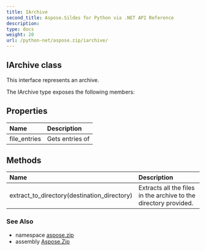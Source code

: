 ```yaml
---
title: IArchive
second_title: Aspose.Sildes for Python via .NET API Reference
description: 
type: docs
weight: 20
url: /python-net/aspose.zip/iarchive/
---
```


## IArchive class

This interface represents an archive.

The IArchive type exposes the following members:
## Properties
| Name | Description |
| :- | :- |
|file_entries|Gets entries of|
## Methods
| Name | Description |
| :- | :- |
|extract_to_directory(destination_directory)|Extracts all the files in the archive to the directory provided.|

### See Also

* namespace [aspose.zip](/zip/python-net/aspose.zip/)
* assembly [Aspose.Zip](/zip/python-net/)

